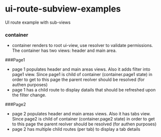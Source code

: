 # ui-route-subview-examples
UI route example with sub-views

### container

- container renders to root ui-view, use resolver to validate permissions. The container has two views: header and main area.

###Page1

- page 1 populates header and main areas views. Also it adds filter into page1 view. 
  Since page1 is child of container (container.page1 state) in order to get to this page 
  the parent reolver should be resolved (for authen purposes)
- page 1 has a child route to display datails that should be refreshed upon the filter change.


###Page2

- page 2 populates header and main areas views. Also it has tabs view. 
  Since page2 is child of container (container.page2 state) in order to get to this page 
  the parent reolver should be resolved (for authen purposes)
- page 2 has multiple child routes (per tab) to display a tab details


